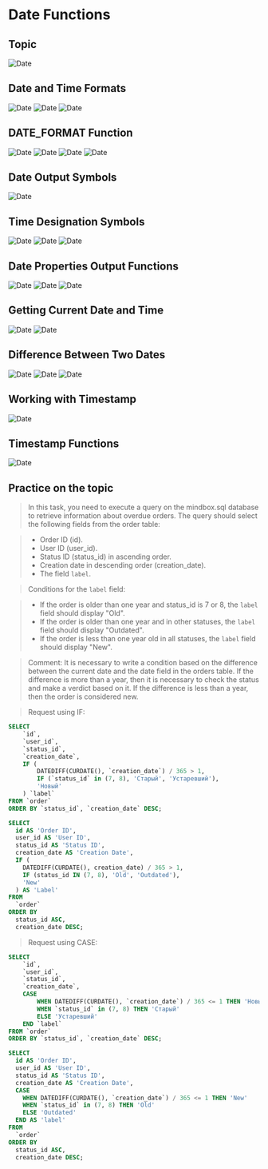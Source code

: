 # Date Functions

## Topic
![Date](../images/date00.png)

## Date and Time Formats
![Date](../images/date01.png)
![Date](../images/date02.png)
![Date](../images/date03.png)

## DATE_FORMAT Function
![Date](../images/date04.png)
![Date](../images/date05.png)
![Date](../images/date06.png)
![Date](../images/date07.png)

## Date Output Symbols
![Date](../images/date08.png)

## Time Designation Symbols
![Date](../images/date09.png)
![Date](../images/date10.png)
![Date](../images/date11.png)

## Date Properties Output Functions
![Date](../images/date12.png)
![Date](../images/date13.png)
![Date](../images/date14.png)

## Getting Current Date and Time
![Date](../images/date15.png)
![Date](../images/date16.png)

## Difference Between Two Dates
![Date](../images/date17.png)
![Date](../images/date18.png)
![Date](../images/date19.png)

## Working with Timestamp
![Date](../images/date20.png)

## Timestamp Functions
![Date](../images/date21.png)


## Practice on the topic 

> In this task, you need to execute a query on the mindbox.sql database to retrieve information about overdue orders.
> The query should select the following fields from the order table:

>- Order ID (id).
>- User ID (user_id).
>- Status ID (status_id) in ascending order.
>- Creation date in descending order (creation_date).
>- The field `label`.

> Conditions for the `label` field:

>- If the order is older than one year and status_id is 7 or 8, the `label` field should display "Old".
>- If the order is older than one year and in other statuses, the `label` field should display "Outdated".
>- If the order is less than one year old in all statuses, the `label` field should display "New".

> Comment: It is necessary to write a condition based on the difference between the current date and the date field in the orders table.
> If the difference is more than a year, then it is necessary to check the status and make a verdict based on it. If the difference is less than a year, then the order is considered new.

> Request using IF:

```sql
SELECT
    `id`,
    `user_id`,
    `status_id`,
    `creation_date`,
    IF (
        DATEDIFF(CURDATE(), `creation_date`) / 365 > 1,
        IF (`status_id` in (7, 8), 'Старый', 'Устаревший'),
        'Новый'
    ) `label`
FROM `order`
ORDER BY `status_id`, `creation_date` DESC;
```

```sql
SELECT
  id AS 'Order ID',
  user_id AS 'User ID',
  status_id AS 'Status ID',
  creation_date AS 'Creation Date',
  IF (
    DATEDIFF(CURDATE(), creation_date) / 365 > 1,
    IF (status_id IN (7, 8), 'Old', 'Outdated'),
    'New'
  ) AS 'Label'
FROM
  `order`
ORDER BY
  status_id ASC,
  creation_date DESC;

```

> Request using CASE:

```sql
SELECT
    `id`,
    `user_id`,
    `status_id`,
    `creation_date`,
    CASE
        WHEN DATEDIFF(CURDATE(), `creation_date`) / 365 <= 1 THEN 'Новый'
        WHEN `status_id` in (7, 8) THEN 'Старый'
        ELSE 'Устаревший'
    END `label`
FROM `order`
ORDER BY `status_id`, `creation_date` DESC;

```

```sql
SELECT
  id AS 'Order ID',
  user_id AS 'User ID',
  status_id AS 'Status ID',
  creation_date AS 'Creation Date',
  CASE
    WHEN DATEDIFF(CURDATE(), `creation_date`) / 365 <= 1 THEN 'New'
    WHEN `status_id` in (7, 8) THEN 'Old'
    ELSE 'Outdated'
  END AS 'label'
FROM
  `order`
ORDER BY
  status_id ASC,
  creation_date DESC;

```

